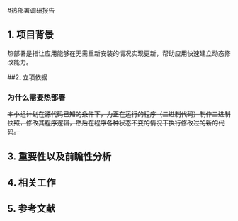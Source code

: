 #热部署调研报告

## 1. 项目背景

热部署是指让应用能够在无需重新安装的情况实现更新，帮助应用快速建立动态修改能力。

##2. 立项依据

### 为什么需要热部署



~~本小组计划在源代码已知的条件下，为正在运行的程序（二进制代码）制作二进制快照，修改其程序逻辑，然后在程序各种状态不变的情况下执行修改过的新的代码。~~

## 3. 重要性以及前瞻性分析

## 4. 相关工作

## 5. 参考文献

[1]: https://www.ibm.com/developerworks/cn/linux/l-cn-prcss-hotupgrd/	"Linux 进程热升级"